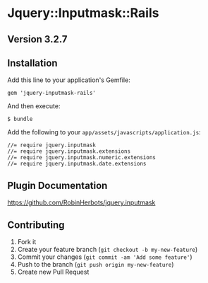 # Jquery::Inputmask::Rails

## Version 3.2.7


## Installation

Add this line to your application's Gemfile:

    gem 'jquery-inputmask-rails'

And then execute:

    $ bundle

Add the following to your `app/assets/javascripts/application.js`:

    //= require jquery.inputmask
    //= require jquery.inputmask.extensions
    //= require jquery.inputmask.numeric.extensions
    //= require jquery.inputmask.date.extensions
    
## Plugin Documentation

https://github.com/RobinHerbots/jquery.inputmask

## Contributing

1. Fork it
2. Create your feature branch (`git checkout -b my-new-feature`)
3. Commit your changes (`git commit -am 'Add some feature'`)
4. Push to the branch (`git push origin my-new-feature`)
5. Create new Pull Request

